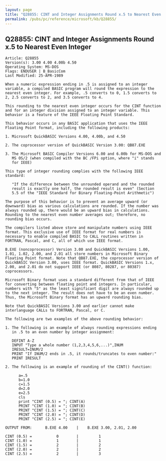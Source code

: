 ```yaml
---
layout: page
title: "Q28855: CINT and Integer Assignments Round x.5 to Nearest Even Integer"
permalink: /pubs/pc/reference/microsoft/kb/Q28855/
---
```


## Q28855: CINT and Integer Assignments Round x.5 to Nearest Even Integer

	Article: Q28855
	Version(s): 3.00 4.00 4.00b 4.50
	Operating System: MS-DOS
	Flags: ENDUSER | B_BasicCom
	Last Modified: 25-APR-1989
	
	When a numeric expression ending in .5 is assigned to an integer
	variable, a compiled BASIC program will round the expression to the
	nearest even integer. For example, .5 converts to 0, 1.5 converts to
	2, 2.5 converts to 2, and 3.5 converts to 4.
	
	This rounding to the nearest even integer occurs for the CINT function
	and for an integer division assigned to an integer variable. This
	behavior is a feature of the IEEE Floating Point Standard.
	
	This behavior occurs in any BASIC application that uses the IEEE
	Floating Point format, including the following products:
	
	1. Microsoft QuickBASIC Versions 4.00, 4.00b, and 4.50
	
	2. The coprocessor version of QuickBASIC Version 3.00: QB87.EXE
	
	3. The Microsoft BASIC Compiler Versions 6.00 and 6.00b for MS-DOS and
	   MS OS/2 (when compiled with the BC /FPi option, where "i" stands
	   for IEEE)
	
	This type of integer rounding complies with the following IEEE
	standard:
	
	   "If the difference between the unrounded operand and the rounded
	   result is exactly one half, the rounded result is even" (Section
	   5.5 of the "IEEE Standard for Binary Floating-Point Arithmetic")
	
	The purpose of this behavior is to prevent an average upward (or
	downward) bias as various calculations are rounded. If the number was
	always rounded up, there would be an upward bias in calculations.
	Rounding to the nearest even number averages out; therefore, no
	rounding bias occurs.
	
	The compilers listed above store and manipulate numbers using IEEE
	format. This exclusive use of IEEE format for real numbers is
	necessary to enable compiled BASIC to CALL routines written in
	FORTRAN, Pascal, and C, all of which use IEEE format.
	
	B.EXE (noncoprocessor) Version 3.00 and QuickBASIC Versions 1.00,
	1.01, 1.02, 2.00, and 2.01 all store numbers in Microsoft Binary
	Floating Point format. Note that QB87.EXE, the coprocessor version of
	QuickBASIC Version 3.00, uses IEEE format. QuickBASIC Versions 1.x,
	2.00, and 2.01 do not support IEEE (or 8087, 80287, or 80387)
	coprocessors.
	
	Microsoft Binary format uses a standard different from that of IEEE
	for converting between floating point and integers. In particular,
	numbers with "5" as the least significant digit are always rounded up
	to the next integer. The result does not have to be an even number.
	Thus, the Microsoft Binary format has an upward rounding bias.
	
	Note that QuickBASIC Versions 3.00 and earlier cannot make
	interlanguage CALLs to FORTRAN, Pascal, or C.
	
	The following are two examples of the above rounding behavior:
	
	1. The following is an example of always rounding expressions ending
	   in .5 to an even number by integer assignment:
	
	   DEFINT A-Z
	   INPUT "Type a whole number (1,2,3,4,5,6,...)",INUM
	   IRESULT=INUM/2
	   PRINT "If INUM/2 ends in .5, it rounds/truncates to even number:"
	   PRINT IRESULT
	
	2. The following is an example of rounding of the CINT() function:
	
	      a=.5
	      b=1.0
	      c=1.5
	      d=2.0
	      e=2.5
	      cls
	      print "CINT (0.5) = "; CINT(A)
	      PRINT "CINT (1.0) = "; CINT(B)
	      PRINT "CINT (1.5) = "; CINT(C)
	      PRINT "CINT (2.0) = "; CINT(D)
	      PRINT "CINT (2.5) = "; CINT(E)
	
	OUTPUT FROM:      B.EXE 4.00    |    B.EXE 3.00, 2.01, 2.00
	
	CINT (0.5) =           0        |         1
	CINT (1.0) =           1        |         1
	CINT (1.5) =           2        |         2
	CINT (2.0) =           2        |         2
	CINT (2.5) =           2        |         3
